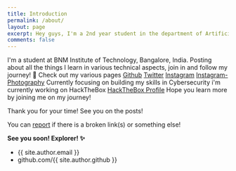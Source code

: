 ```yaml
---
title: Introduction
permalink: /about/
layout: page
excerpt: Hey guys, I'm a 2nd year student in the department of Artificial Intelligence and Machine Learning, posting about my learning and findings on here for all of you to check it out!
comments: false
---
```


I'm a student at BNM Institute of Technology, Bangalore, India. Posting about all the things I learn in various technical aspects, join in and follow my journey! 🎒 Check out my various pages [Github](http://github.com/captainion2119) [Twitter](https://x.com/captainion) [Instagram](https://instagram.com/adithya.2119) [Instagram-Photography](https://instagram.com/voy_with_adi) Currently focusing on building my skills in Cybersecurity i'm currently working on HackTheBox <a href="https://app.hackthebox.com/profile/1997337" target="_blank" rel="noopener">HackTheBox Profile</a> Hope you learn more by joining me on my journey!

Thank you for your time! See you on the posts!

You can [report](http://github.com/captainion2119/ltnoname-blog-netlify/issues/new) if there is a broken link(s) or something else!

**See you soon! Explorer! ✨**

- {{ site.author.email }}
- github.com/{{ site.author.github }}
